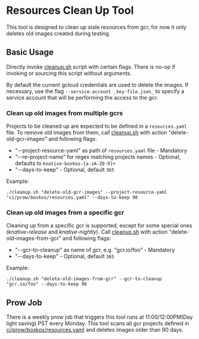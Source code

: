 # Resources Clean Up Tool

This tool is designed to clean up stale resources from gcr, for now it only deletes old images created during testing.

## Basic Usage

Directly invoke [cleanup.sh](cleanup.sh) script with certain flags. There is no-op if invoking or sourcing this script without arguments.

By default the current gcloud credentials are used to delete the images. If necessary, use the flag `--service-account _key-file.json_` to specify a service account that will be performing the access to the gcr.

### Clean up old images from multiple gcrs

Projects to be cleaned up are expected to be defined in a `resources.yaml` file. To remove old images from them, call [cleanup.sh](cleanup.sh) with action "delete-old-gcr-images" and following flags:
- "--project-resource-yaml" as path of `resources.yaml` file - Mandatory
- "--re-project-name" for regex matching projects names - Optional, defaults to `knative-boskos-[a-zA-Z0-9]+`
- "--days-to-keep" - Optional, default `365`

Example:

```./cleanup.sh "delete-old-gcr-images" --project-resource-yaml "ci/prow/boskos/resources.yaml" --days-to-keep 90```

### Clean up old images from a specific gcr

Cleaning up from a specific gcr is supported, except for some special ones (_knative-release_ and _knative-nightly_). Call [cleanup.sh](cleanup.sh) with action "delete-old-images-from-gcr" and following flags:
- "--gcr-to-cleanup" as name of gcr, e.g. "gcr.io/foo" - Mandatory
- "--days-to-keep" - Optional, default `365`

Example:

```./cleanup.sh "delete-old-images-from-gcr" --gcr-to-cleanup "gcr.io/foo" --days-to-keep 90```

## Prow Job

There is a weekly prow job that triggers this tool runs at 11:00/12:00PM(Day light saving) PST every Monday. This tool scans all gcr projects defined in [ci/prow/boskos/resources.yaml](/ci/prow/boskos/resources.yaml) and deletes images older than 90 days.
